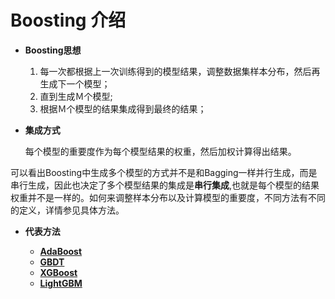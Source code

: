 # Boosting 介绍

+ **Boosting思想**

   1. 每一次都根据上一次训练得到的模型结果，调整数据集样本分布，然后再生成下一个模型；
   2. 直到生成Ｍ个模型;
   3. 根据Ｍ个模型的结果集成得到最终的结果；
  
+ **集成方式**

   每个模型的重要度作为每个模型结果的权重，然后加权计算得出结果。
   
 可以看出Boosting中生成多个模型的方式并不是和Bagging一样并行生成，而是串行生成，因此也决定了多个模型结果的集成是**串行集成**,也就是每个模型的结果权重并不是一样的。如何来调整样本分布以及计算模型的重要度，不同方法有不同的定义，详情参见具体方法。
 
+ **代表方法**

   + **[AdaBoost](https://github.com/Anfany/Machine-Learning-for-Beginner-by-Python3/tree/master/Boosting/AdaBoost)**
   + **[GBDT](https://github.com/Anfany/Machine-Learning-for-Beginner-by-Python3/tree/master/Boosting/GBDT)**
   + **[XGBoost](https://github.com/Anfany/Machine-Learning-for-Beginner-by-Python3/tree/master/Boosting/XGBoost)**
   + **[LightGBM](https://github.com/Anfany/Machine-Learning-for-Beginner-by-Python3/tree/master/Boosting/LightGBM)**   


